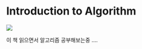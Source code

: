 # Introduction to Algorithm

![](https://contents.kyobobook.co.kr/sih/fit-in/458x0/pdt/9780262046305.jpg)

이 책 읽으면서 알고리즘 공부해보는중 ....